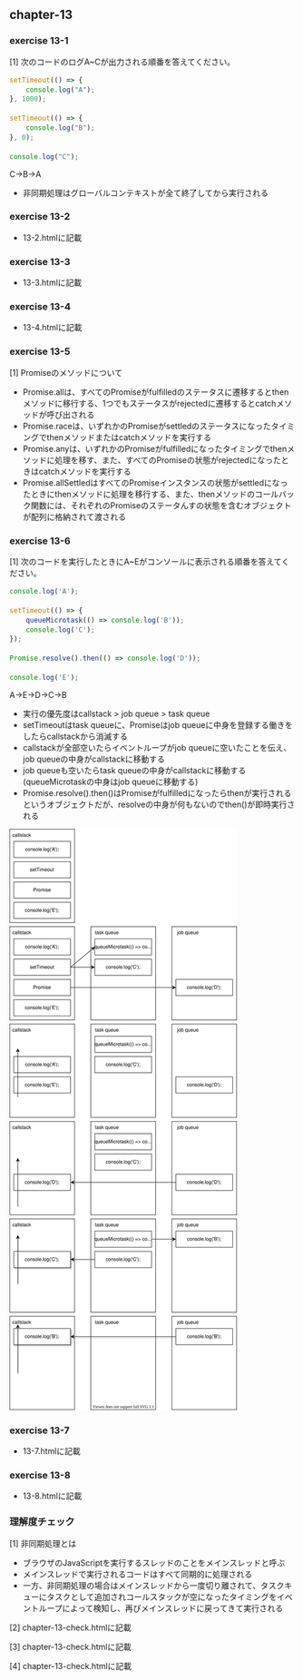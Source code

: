 ## chapter-13

### exercise 13-1

[1] 次のコードのログA~Cが出力される順番を答えてください。

```javascript
setTimeout(() => {
    console.log("A");
}, 1000);

setTimeout(() => {
    console.log("B");
}, 0);

console.log("C");
```
C→B→A

- 非同期処理はグローバルコンテキストが全て終了してから実行される


### exercise 13-2

- 13-2.htmlに記載

### exercise 13-3

- 13-3.htmlに記載

### exercise 13-4

- 13-4.htmlに記載

### exercise 13-5

[1] Promiseのメソッドについて

- Promise.allは、すべてのPromiseがfulfilledのステータスに遷移するとthenメソッドに移行する、1つでもステータスがrejectedに遷移するとcatchメソッドが呼び出される
- Promise.raceは、いずれかのPromiseがsettledのステータスになったタイミングでthenメソッドまたはcatchメソッドを実行する
- Promise.anyは、いずれかのPromiseがfulfilledになったタイミングでthenメソッドに処理を移す、また、すべてのPromiseの状態がrejectedになったときはcatchメソッドを実行する
- Promise.allSettledはすべてのPromiseインスタンスの状態がsettledになったときにthenメソッドに処理を移行する、また、thenメソッドのコールバック関数には、それぞれのPromiseのステータんすの状態を含むオブジェクトが配列に格納されて渡される

### exercise 13-6

[1] 次のコードを実行したときにA~Eがコンソールに表示される順番を答えてください。

```javascript
console.log('A');

setTimeout(() => {
    queueMicrotask(() => console.log('B'));
    console.log('C');
});

Promise.resolve().then(() => console.log('D'));

console.log('E');
```
A→E→D→C→B

- 実行の優先度はcallstack > job queue > task queue
- setTimeoutはtask queueに、Promiseはjob queueに中身を登録する働きをしたらcallstackから消滅する
- callstackが全部空いたらイベントループがjob queueに空いたことを伝え、job queueの中身がcallstackに移動する
- job queueも空いたらtask queueの中身がcallstackに移動する (queueMicrotaskの中身はjob queueに移動する)
- Promise.resolve().then()はPromiseがfulfilledになったらthenが実行されるというオブジェクトだが、resolveの中身が何もないのでthen()が即時実行される

![図解](13-6.drawio.svg)

### exercise 13-7

- 13-7.htmlに記載

### exercise 13-8

- 13-8.htmlに記載

### 理解度チェック

[1] 非同期処理とは
- ブラウザのJavaScriptを実行するスレッドのことをメインスレッドと呼ぶ
- メインスレッドで実行されるコードはすべて同期的に処理される
- 一方、非同期処理の場合はメインスレッドから一度切り離されて、タスクキューにタスクとして追加されコールスタックが空になったタイミングをイベントループによって検知し、再びメインスレッドに戻ってきて実行される

[2] chapter-13-check.htmlに記載

[3] chapter-13-check.htmlに記載

[4] chapter-13-check.htmlに記載
